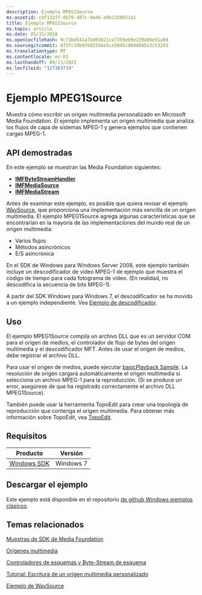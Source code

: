 ```yaml
---
description: Ejemplo MPEG1Source
ms.assetid: c9f131ff-0b79-487c-9a46-a9b1350553a1
title: Ejemplo MPEG1Source
ms.topic: article
ms.date: 05/31/2018
ms.openlocfilehash: 9c71bd541a7bd01621ca7359eb9e229a08e91a04
ms.sourcegitcommit: d75fc10b9f0825bbe5ce5045c90d4045e3c53243
ms.translationtype: MT
ms.contentlocale: es-ES
ms.lasthandoff: 09/13/2021
ms.locfileid: "127363719"
---
```

# <a name="mpeg1source-sample"></a>Ejemplo MPEG1Source

Muestra cómo escribir un origen multimedia personalizado en Microsoft Media Foundation. El ejemplo implementa un origen multimedia que analiza los flujos de capa de sistemas MPEG-1 y genera ejemplos que contienen cargas MPEG-1.

## <a name="apis-demonstrated"></a>API demostradas

En este ejemplo se muestran las Media Foundation siguientes:

-   [**IMFByteStreamHandler**](/windows/desktop/api/mfidl/nn-mfidl-imfbytestreamhandler)
-   [**IMFMediaSource**](/windows/desktop/api/mfidl/nn-mfidl-imfmediasource)
-   [**IMFMediaStream**](/windows/desktop/api/mfidl/nn-mfidl-imfmediastream)

Antes de examinar este ejemplo, es posible que quiera revisar el ejemplo [WavSource](wavsource-sample.md), que proporciona una implementación más sencilla de un origen multimedia. El ejemplo MPEG1Source agrega algunas características que se encontrarían en la mayoría de las implementaciones del mundo real de un origen multimedia:

-   Varios flujos
-   Métodos asincrónicos
-   E/S asincrónica

En el SDK de Windows para Windows Server 2008, este ejemplo también incluye un descodificador de vídeo MPEG-1 de ejemplo que muestra el código de tiempo para cada fotograma de vídeo. (En realidad, no descodifica la secuencia de bits MPEG-1).

A partir del SDK Windows para Windows 7, el descodificador se ha movido a un ejemplo independiente. Vea [Ejemplo de descodificador](decoder-sample.md).

## <a name="usage"></a>Uso

El ejemplo MPEG1Source compila un archivo DLL que es un servidor COM para el origen de medios, el controlador de flujo de bytes del origen multimedia y el descodificador MFT. Antes de usar el origen de medios, debe registrar el archivo DLL.

Para usar el origen de medios, puede ejecutar [basicPlayback Sample](/previous-versions//bb970475(v=vs.85)). La resolución de origen cargará automáticamente el origen multimedia si selecciona un archivo MPEG-1 para la reproducción. (Si se produce un error, asegúrese de que ha registrado correctamente el archivo DLL MPEG1Source).

También puede usar la herramienta TopoEdit para crear una topología de reproducción que contenga el origen multimedia. Para obtener más información sobre TopoEdit, vea [TopoEdit](topoedit.md).

## <a name="requirements"></a>Requisitos



| Producto                                                        | Versión   |
|----------------------------------------------------------------|-----------|
| [Windows SDK](https://msdn.microsoft.com/windowsvista/bb980924.aspx) | Windows 7 |



 

## <a name="downloading-the-sample"></a>Descargar el ejemplo

Este ejemplo está disponible en el repositorio [de github Windows ejemplos clásicos](https://github.com/Microsoft/Windows-classic-samples/tree/master/Samples/Win7Samples/multimedia/mediafoundation/mpeg1source).

## <a name="related-topics"></a>Temas relacionados

<dl> <dt>

[Muestras de SDK de Media Foundation](media-foundation-sdk-samples.md)
</dt> <dt>

[Orígenes multimedia](media-sources.md)
</dt> <dt>

[Controladores de esquemas y Byte-Stream de esquema](scheme-handlers-and-byte-stream-handlers.md)
</dt> <dt>

[Tutorial: Escritura de un origen multimedia personalizado](tutorial--writing-a-custom-media-source.md)
</dt> <dt>

[Ejemplo de WavSource](wavsource-sample.md)
</dt> </dl>

 

 

